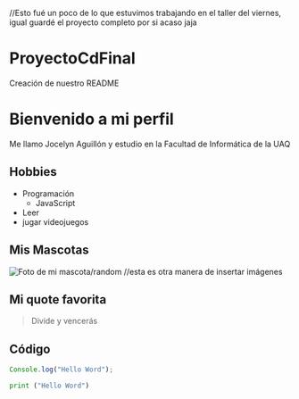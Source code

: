 //Esto fué un poco de lo que estuvimos trabajando en el taller del viernes, igual guardé el proyecto completo por si acaso jaja


# ProyectoCdFinal
Creación de nuestro README

# Bienvenido a mi perfil

Me llamo Jocelyn Aguillón y estudio en la Facultad de Informática de la UAQ

## Hobbies
- Programación
    - JavaScript
- Leer
- jugar videojuegos

## Mis Mascotas
![Foto de mi mascota/random](Horario.png)
//esta es otra manera de insertar imágenes

## Mi quote favorita
> Divide y vencerás

## Código

```javascript
Console.log("Hello Word");
```

```python
print ("Hello Word")
```